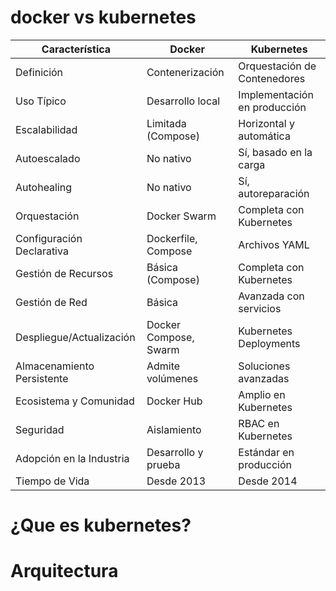 # docker vs kubernetes

| Característica            | Docker              | Kubernetes                |
|---------------------------|---------------------|---------------------------|
| Definición                | Contenerización     | Orquestación de Contenedores|
| Uso Típico                | Desarrollo local    | Implementación en producción|
| Escalabilidad             | Limitada (Compose)  | Horizontal y automática    |
| Autoescalado              | No nativo           | Sí, basado en la carga     |
| Autohealing               | No nativo           | Sí, autoreparación        |
| Orquestación              | Docker Swarm        | Completa con Kubernetes   |
| Configuración Declarativa | Dockerfile, Compose | Archivos YAML             |
| Gestión de Recursos       | Básica (Compose)     | Completa con Kubernetes   |
| Gestión de Red            | Básica               | Avanzada con servicios    |
| Despliegue/Actualización  | Docker Compose, Swarm| Kubernetes Deployments    |
| Almacenamiento Persistente| Admite volúmenes     | Soluciones avanzadas      |
| Ecosistema y Comunidad     | Docker Hub           | Amplio en Kubernetes       |
| Seguridad                 | Aislamiento          | RBAC en Kubernetes        |
| Adopción en la Industria  | Desarrollo y prueba  | Estándar en producción    |
| Tiempo de Vida            | Desde 2013           | Desde 2014                |


# ¿Que es kubernetes?

# Arquitectura

